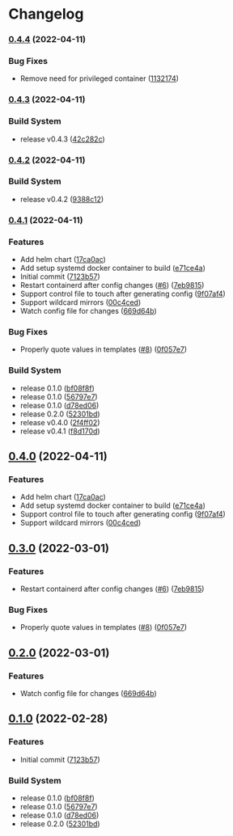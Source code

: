 # Changelog

### [0.4.4](https://github.com/jimmidyson/containerd-auto-configurer/compare/v0.4.3...v0.4.4) (2022-04-11)


### Bug Fixes

* Remove need for privileged container ([1132174](https://github.com/jimmidyson/containerd-auto-configurer/commit/11321741fea60a5c0f609cf42fbd2c044a5a40ea))

### [0.4.3](https://github.com/jimmidyson/containerd-auto-configurer/compare/v0.4.2...v0.4.3) (2022-04-11)


### Build System

* release v0.4.3 ([42c282c](https://github.com/jimmidyson/containerd-auto-configurer/commit/42c282c88e0140cc13e15f6b0b7ca96794f8698a))

### [0.4.2](https://github.com/jimmidyson/containerd-auto-configurer/compare/v0.4.1...v0.4.2) (2022-04-11)


### Build System

* release v0.4.2 ([9388c12](https://github.com/jimmidyson/containerd-auto-configurer/commit/9388c129d37f1ea0abf1bcb368caba96acb8c08e))

### [0.4.1](https://github.com/jimmidyson/containerd-auto-configurer/compare/v0.4.0...v0.4.1) (2022-04-11)


### Features

* Add helm chart ([17ca0ac](https://github.com/jimmidyson/containerd-auto-configurer/commit/17ca0ace3bbb3f73ed3018ba5db7f0b76a041762))
* Add setup systemd docker container to build ([e71ce4a](https://github.com/jimmidyson/containerd-auto-configurer/commit/e71ce4a21f88a6ec095914fb35b3f74a038d1b0c))
* Initial commit ([7123b57](https://github.com/jimmidyson/containerd-auto-configurer/commit/7123b576befb3830201acbb0aac9dcb9ce5d8344))
* Restart containerd after config changes ([#6](https://github.com/jimmidyson/containerd-auto-configurer/issues/6)) ([7eb9815](https://github.com/jimmidyson/containerd-auto-configurer/commit/7eb9815fdb3c22523792cb67aaf463c86b48ccba))
* Support control file to touch after generating config ([9f07af4](https://github.com/jimmidyson/containerd-auto-configurer/commit/9f07af44d104ea522c866d28686c120764521b5a))
* Support wildcard mirrors ([00c4ced](https://github.com/jimmidyson/containerd-auto-configurer/commit/00c4ceddcef7bac56777a3ad65afa9f72c3e05f1))
* Watch config file for changes ([669d64b](https://github.com/jimmidyson/containerd-auto-configurer/commit/669d64b986cbee0a30a3efc9adbdafb760bc5ba2))


### Bug Fixes

* Properly quote values in templates ([#8](https://github.com/jimmidyson/containerd-auto-configurer/issues/8)) ([0f057e7](https://github.com/jimmidyson/containerd-auto-configurer/commit/0f057e7f96b20b69bb212ec6afee93fe7811b169))


### Build System

* release 0.1.0 ([bf08f8f](https://github.com/jimmidyson/containerd-auto-configurer/commit/bf08f8f7cb8a9235f35ac893851b3fbf4500f8b4))
* release 0.1.0 ([56797e7](https://github.com/jimmidyson/containerd-auto-configurer/commit/56797e72969e8e0046d45e94cade37ffae44418a))
* release 0.1.0 ([d78ed06](https://github.com/jimmidyson/containerd-auto-configurer/commit/d78ed0621e90d1a518efb6ce342d799bf6c1a080))
* release 0.2.0 ([52301bd](https://github.com/jimmidyson/containerd-auto-configurer/commit/52301bd6aa58c5c7bc4976ab78ade17db93dd725))
* release v0.4.0 ([2f4ff02](https://github.com/jimmidyson/containerd-auto-configurer/commit/2f4ff028d346e9c6eb64010dbb4ef750a66d46ea))
* release v0.4.1 ([f8d170d](https://github.com/jimmidyson/containerd-auto-configurer/commit/f8d170d9a83560b9bc470814e9e4dc6e43974a7c))

## [0.4.0](https://github.com/jimmidyson/containerd-auto-configurer/compare/v0.3.0...v0.4.0) (2022-04-11)


### Features

* Add helm chart ([17ca0ac](https://github.com/jimmidyson/containerd-auto-configurer/commit/17ca0ace3bbb3f73ed3018ba5db7f0b76a041762))
* Add setup systemd docker container to build ([e71ce4a](https://github.com/jimmidyson/containerd-auto-configurer/commit/e71ce4a21f88a6ec095914fb35b3f74a038d1b0c))
* Support control file to touch after generating config ([9f07af4](https://github.com/jimmidyson/containerd-auto-configurer/commit/9f07af44d104ea522c866d28686c120764521b5a))
* Support wildcard mirrors ([00c4ced](https://github.com/jimmidyson/containerd-auto-configurer/commit/00c4ceddcef7bac56777a3ad65afa9f72c3e05f1))

## [0.3.0](https://github.com/jimmidyson/containerd-auto-configurer/compare/v0.2.0...v0.3.0) (2022-03-01)


### Features

* Restart containerd after config changes ([#6](https://github.com/jimmidyson/containerd-auto-configurer/issues/6)) ([7eb9815](https://github.com/jimmidyson/containerd-auto-configurer/commit/7eb9815fdb3c22523792cb67aaf463c86b48ccba))


### Bug Fixes

* Properly quote values in templates ([#8](https://github.com/jimmidyson/containerd-auto-configurer/issues/8)) ([0f057e7](https://github.com/jimmidyson/containerd-auto-configurer/commit/0f057e7f96b20b69bb212ec6afee93fe7811b169))

## [0.2.0](https://github.com/jimmidyson/containerd-auto-configurer/compare/v0.1.0...v0.2.0) (2022-03-01)


### Features

* Watch config file for changes ([669d64b](https://github.com/jimmidyson/containerd-auto-configurer/commit/669d64b986cbee0a30a3efc9adbdafb760bc5ba2))

## [0.1.0](https://github.com/jimmidyson/containerd-auto-configurer/compare/v0.1.0...v0.1.0) (2022-02-28)


### Features

* Initial commit ([7123b57](https://github.com/jimmidyson/containerd-auto-configurer/commit/7123b576befb3830201acbb0aac9dcb9ce5d8344))


### Build System

* release 0.1.0 ([bf08f8f](https://github.com/jimmidyson/containerd-auto-configurer/commit/bf08f8f7cb8a9235f35ac893851b3fbf4500f8b4))
* release 0.1.0 ([56797e7](https://github.com/jimmidyson/containerd-auto-configurer/commit/56797e72969e8e0046d45e94cade37ffae44418a))
* release 0.1.0 ([d78ed06](https://github.com/jimmidyson/containerd-auto-configurer/commit/d78ed0621e90d1a518efb6ce342d799bf6c1a080))
* release 0.2.0 ([52301bd](https://github.com/jimmidyson/containerd-auto-configurer/commit/52301bd6aa58c5c7bc4976ab78ade17db93dd725))
